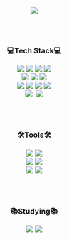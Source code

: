 <br><br>
<div align="center">
   <img src="https://github-readme-stats.vercel.app/api/top-langs/?username=yeo99&layout=compact">
</div>

<br><br>

<h3 align="center">💻Tech Stack💻</h3>
<p align="center">
   <img src="https://img.shields.io/badge/javascript-F7DF1E?style=for-the-badge&logo=javascript&logoColor=black">
   <img src="https://img.shields.io/badge/react-61DAFB?style=for-the-badge&logo=react&logoColor=black">
   <img src="https://img.shields.io/badge/vue.js-4FC08D?style=for-the-badge&logo=vue.js&logoColor=white">
   <img src="https://img.shields.io/badge/Laravel-FF2D20?style=for-the-badge&logo=Laravel&logoColor=white"> 
   <br>
   <img src="https://img.shields.io/badge/SASS-cc6699?style=for-the-badge&logo=Sass&logoColor=white">
   <img src="https://img.shields.io/badge/bootstrap-7952B3?style=for-the-badge&logo=bootstrap&logoColor=white">
   <img src="https://img.shields.io/badge/Tailwind CSS-06B6D4?style=for-the-badge&logo=Tailwind CSS&logoColor=white"/>
   <br>
   <img src="https://img.shields.io/badge/Express-000000?style=for-the-badge&logo=Express&logoColor=white"/>
   <img src="https://img.shields.io/badge/MySQL-4479A1?style=for-the-badge&logo=MySQL&logoColor=white"/>
   <img src="https://img.shields.io/badge/MongoDB-47A248?style=for-the-badge&logo=MongoDB&logoColor=white"/>
   <img src="https://img.shields.io/badge/Sequelize-52B0E7?style=for-the-badge&logo=Sequelize&logoColor=white"/>
   <br>
   <img src="https://img.shields.io/badge/AWS-333664?style=for-the-badge&logo=amazon-aws&logoColor=white"/></a>&nbsp 
   <img src="https://img.shields.io/badge/Firebase-FFCA28?style=for-the-badge&logo=firebase&logoColor=black"/>
</p>

<br><br>

<h3 align="center">🛠Tools🛠</h3>
<p align="center">
   <img src="https://img.shields.io/badge/GitHub-181717?style=for-the-badge&logo=GitHub&logoColor=white"/>
   <img src="https://img.shields.io/badge/gitlab-%23181717?style=for-the-badge&logo=gitlab&logoColor=white">
   <br>
   <img src="https://img.shields.io/badge/Visual Studio Code-007ACC?style=for-the-badge&logo=Visual Studio Code&logoColor=white"/>
   <img src="https://img.shields.io/badge/IntelliJIDEA-000000?style=for-the-badge&logo=intellij-idea&logoColor=white">
   <br>
   <img src="https://img.shields.io/badge/confluence-%23172BF4?style=for-the-badge&logo=confluence&logoColor=white">
   <img src="https://img.shields.io/badge/jira-%230A0FFF.svg?style=for-the-badge&logo=jira&logoColor=white">
</p>

<br><br>

<h3 align="center">📚Studying📚</h3>
<p align="center">
   <img src="https://img.shields.io/badge/Typescript-3178C6?style=for-the-badge&logo=Typescript&logoColor=white"/>
   <img src="https://img.shields.io/badge/nestjs-%23E0234E.svg?style=for-the-badge&logo=nestjs&logoColor=white">
</p>

<br><br>
